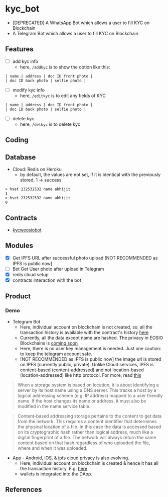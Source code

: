 # kyc_bot
* [DEPRECATED] A WhatsApp Bot which allows a user to fill KYC on Blockchain
* A Telegram Bot which allows a user to fill KYC on Blockchain

## Features
* [ ] add kyc info
	- here, `/addkyc` is to show the option like this:
```
| name | address | doc ID front photo |
| doc ID back photo | selfie photo |
```
* [ ] modify kyc info
	- here, `/editkyc` is to edit any fields of KYC
```
| name | address | doc ID front photo |
| doc ID back photo | selfie photo |
```
* [ ] delete kyc
	- here, `/delkyc` is to delete kyc 

## Coding

## Database
* Cloud: Redis on Heroku
	- by default, the values are not set, if it is identical with the previously stored. 1 -> success
```
> hset 232532532 name abhijit
1
> hset 232532532 name abhijit
0
```

## Contracts
* [kycweosiobot](https://github.com/abhi3700/eosio_kyc_contracts)

## Modules
* [x] Get IPFS URL after successful photo upload [NOT RECOMMENDED as IPFS is public now]
* [ ] Bot Get User photo after upload in Telegram
* [x] redis cloud setup
* [x] contracts interaction with the bot

## Product
### Demo
* Telegram Bot
	- Here, individual account on blockchain is not created, so, all the transaction history is available with the contract's history [here](https://jungle3.bloks.io/account/kycteosiobot)
	- Currently, all the data except name are hashed. The privacy in EOSIO Blockchains is [coming soon](https://eos.io/news/blockchain-privacy/)
	- Here, there is no user key management is needed. Just one caution: to keep the telegram account safe.
	- [NOT RECOMMENDED as IPFS is public now] the image url is stored on IPFS (currently public, private). Unlike Cloud services, IPFS is content-based (content-addressed) and not location-based (location-addressed) like http protocol. For more, read [this](https://medium.com/0xcode/using-ipfs-for-distributed-file-storage-systems-61226e07a6f)

> When a storage system is based on location, it is about identifying a server by its host name using a DNS server. This tracks a host by a logical addressing scheme (e.g. IP address) mapped to a user friendly name. If the host changes its name or address, it must also be modified in the name service table.

> Content-based addressing storage pertains to the content to get data from the network. This requires a content identifier that determines the physical location of a file. In this case the data is accessed based on its cryptographic hash rather than logical address, much like a digital fingerprint of a file. The network will always return the same content based on that hash regardless of who uploaded the file, where and when it was uploaded.

* App - Android, iOS, & ipfs cloud privacy is also evolving.
	- Here, individual account on blockchain is created & hence it has all the transaction history. E.g. [here](https://jungle3.bloks.io/account/kycusr111111)
	- wallets is integrated into the DApp.

## References
